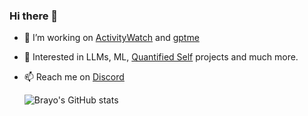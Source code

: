 ### Hi there 👋

- 🔭 I’m working on [ActivityWatch](https://github.com/ActivityWatch/ActivityWatch) and [gptme](https://github.com/gptme/gptme)
- 🌱 Interested in LLMs, ML, [Quantified Self](https://en.wikipedia.org/wiki/Quantified_self) projects and much more.
- 📫 Reach me on [Discord](https://discord.com/users/b.vuku)

  ![Brayo's GitHub stats](https://github-readme-stats.vercel.app/api?username=0xbrayo&show=reviews,discussions_started,discussions_answered&theme=transparent)

<!--
**brayo-pip/brayo-pip** is a ✨ _special_ ✨ repository because its `README.md` (this file) appears on your GitHub profile.

Here are some ideas to get you started:

- 👯 I’m looking to collaborate on ...
- 🤔 I’m looking for help with ...
- 💬 Ask me about ...
- 📫 How to reach me: ...

- ⚡ Fun fact: ...
-->
